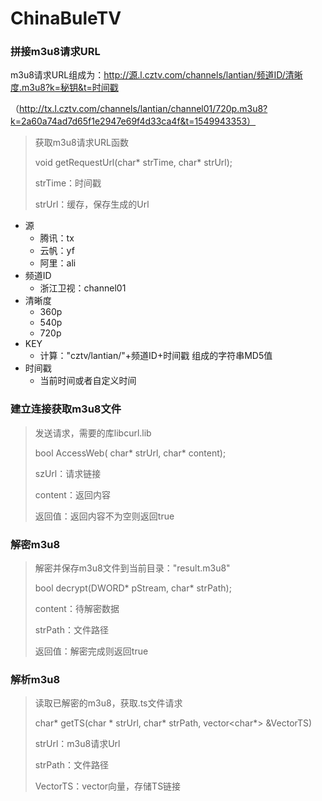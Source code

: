 # ChinaBuleTV

### 拼接m3u8请求URL

m3u8请求URL组成为：http://源.l.cztv.com/channels/lantian/频道ID/清晰度.m3u8?k=秘钥&t=时间戳

（http://tx.l.cztv.com/channels/lantian/channel01/720p.m3u8?k=2a60a74ad7d65f1e2947e69f4d33ca4f&t=1549943353）

> 获取m3u8请求URL函数
>
> void getRequestUrl(char* strTime, char* strUrl);
>
> strTime：时间戳
>
> strUrl：缓存，保存生成的Url

- 源
  - 腾讯：tx
  - 云帆：yf
  - 阿里：ali
- 频道ID
  - 浙江卫视：channel01
- 清晰度
  - 360p
  - 540p
  - 720p
- KEY
  - 计算："cztv/lantian/"+频道ID+时间戳 组成的字符串MD5值
- 时间戳
  - 当前时间或者自定义时间

### 建立连接获取m3u8文件

> 发送请求，需要的库libcurl.lib
>
> bool AccessWeb( char* strUrl, char* content);
>
> szUrl：请求链接
>
> content：返回内容
>
> 返回值：返回内容不为空则返回true

### 解密m3u8

> 解密并保存m3u8文件到当前目录："result.m3u8"
>
> bool decrypt(DWORD* pStream, char* strPath);
>
> content：待解密数据
>
> strPath：文件路径
>
> 返回值：解密完成则返回true

### 解析m3u8

> 读取已解密的m3u8，获取.ts文件请求
>
> char* getTS(char * strUrl, char* strPath, vector<char*> &VectorTS)
>
> strUrl：m3u8请求Url
>
> strPath：文件路径
>
> VectorTS：vector向量，存储TS链接



